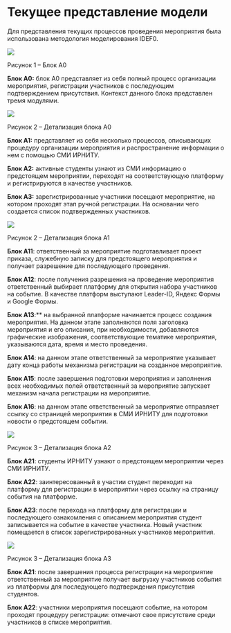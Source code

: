 ﻿# **Текущее представление модели**
Для представления текущих процессов проведения мероприятия была использована методология моделирования IDEF0.

![](Aspose.Words.94a6df29-d5af-4e55-a312-133058894e9f.001.png)

Рисунок 1 – Блок А0

**Блок А0:** блок А0 представляет из себя полный процесс организации мероприятия, регистрации участников с последующим подтверждением присутствия. Контекст данного блока представлен тремя модулями.

![](Aspose.Words.94a6df29-d5af-4e55-a312-133058894e9f.002.png)

Рисунок 2 – Детализация блока А0

**Блок А1:** представляет из себя несколько процессов, описывающих процедуру организации мероприятия и распространение информации о нем с помощью СМИ ИРНИТУ.

**Блок А2:** активные студенты узнают из СМИ информацию о предстоящем мероприятии, переходят на соответствующую платформу и регистрируются в качестве участников.

**Блок А3:** зарегистрированные участники посещают мероприятие, на котором проходят этап ручной регистрации. На основании чего создается список подтвержденных участников.

![](Aspose.Words.94a6df29-d5af-4e55-a312-133058894e9f.003.png)

Рисунок 2 – Детализация блока А1

**Блок А11**: ответственный за мероприятие подготавливает проект приказа, служебную записку для предстоящего мероприятия и получает разрешение для последующего проведения. 

**Блок А12**: после получения разрешения на проведение мероприятия ответственный выбирает платформу для открытия набора участников на событие. В качестве платформ выступают Leader-ID, Яндекс Формы и Google Формы.

**Блок А13**:** на выбранной платформе начинается процесс создания мероприятия. На данном этапе заполняются поля заголовка мероприятия и его описания, при необходимости, добавляются графические изображения, соответствующие тематике мероприятия, указываются дата, время и место проведения.

**Блок А14**: на данном этапе ответственный за мероприятие указывает дату конца работы механизма регистрации на созданное мероприятие.

**Блок А15**: после завершения подготовки мероприятия и заполнения всех необходимых полей ответственный за мероприятие запускает механизм начала регистрации на мероприятие.

**Блок А16**: на данном этапе ответственный за мероприятие отправляет ссылку со страницей мероприятия в СМИ ИРНИТУ для подготовки новости о предстоящем событии.

![](Aspose.Words.94a6df29-d5af-4e55-a312-133058894e9f.004.png)

Рисунок 3 – Детализация блока А2

**Блок А21**: студенты ИРНИТУ узнают о предстоящем мероприятии через СМИ ИРНИТУ.

**Блок А22**: заинтересованный в участии студент переходит на платформу для регистрации в мероприятии через ссылку на страницу события на платформе.

**Блок А23**: после перехода на платформу для регистрации и последующего ознакомления с описанием мероприятия студент записывается на событие в качестве участника. Новый участник помещается в список зарегистрированных участников мероприятия.

![](Aspose.Words.94a6df29-d5af-4e55-a312-133058894e9f.005.png)

Рисунок 3 – Детализация блока А3

**Блок А21**: после завершения процесса регистрации на мероприятие ответственный за мероприятие получает выгрузку участников события из платформы для последующего подтверждения присутствия студентов.

**Блок А22**: участники мероприятия посещают событие, на котором проходят процедуру регистрации: отмечают свое присутствие среди участников в списке мероприятия. 

